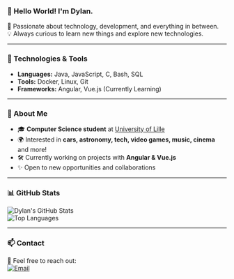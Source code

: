 ### 👋 Hello World! I'm Dylan.

🚀 Passionate about technology, development, and everything in between.  
💡 Always curious to learn new things and explore new technologies.  

---

### 🔧 Technologies & Tools  
- **Languages:** Java, JavaScript, C, Bash, SQL  
- **Tools:** Docker, Linux, Git  
- **Frameworks:** Angular, Vue.js (Currently Learning)  

---

### 📌 About Me  
- 🎓 **Computer Science student** at [University of Lille](https://www.univ-lille.fr)  
- 🌍 Interested in **cars, astronomy, tech, video games, music, cinema** and more!  
- 🛠️ Currently working on projects with **Angular & Vue.js**  
- ✨ Open to new opportunities and collaborations  

---

### 📊 GitHub Stats  
![Dylan's GitHub Stats](https://github-readme-stats.vercel.app/api?username=Dylan-02&show_icons=true&theme=tokyonight)  
![Top Languages](https://github-readme-stats.vercel.app/api/top-langs/?username=Dylan-02&layout=compact&theme=tokyonight)  

---

### 📫 Contact  
📩 Feel free to reach out:  
[![Email](https://img.shields.io/badge/Email-Contact%20me-purple)](mailto:dylan-contact-me@pm.me)
